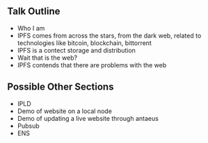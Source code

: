 Talk Outline
------------

* Who I am
* IPFS comes from across the stars, from the dark web, related to technologies like bitcoin, blockchain, bittorrent
* IPFS is a contect storage and distribution
* Wait that is the web?
* IPFS contends that there are problems with the web

Possible Other Sections
-----------------------

* IPLD
* Demo of website on a local node
* Demo of updating a live website through antaeus
* Pubsub
* ENS